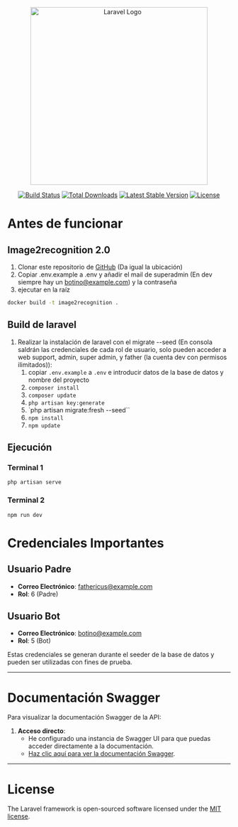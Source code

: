 <p align="center"><a href="https://laravel.com" target="_blank"><img src="https://raw.githubusercontent.com/laravel/art/master/logo-lockup/5%20SVG/2%20CMYK/1%20Full%20Color/laravel-logolockup-cmyk-red.svg" width="400" alt="Laravel Logo"></a></p>

<p align="center">
<a href="https://github.com/laravel/framework/actions"><img src="https://github.com/laravel/framework/workflows/tests/badge.svg" alt="Build Status"></a>
<a href="https://packagist.org/packages/laravel/framework"><img src="https://img.shields.io/packagist/dt/laravel/framework" alt="Total Downloads"></a>
<a href="https://packagist.org/packages/laravel/framework"><img src="https://img.shields.io/packagist/v/laravel/framework" alt="Latest Stable Version"></a>
<a href="https://packagist.org/packages/laravel/framework"><img src="https://img.shields.io/packagist/l/laravel/framework" alt="License"></a>
</p>

# Antes de funcionar

## Image2recognition 2.0
1. Clonar este repositorio de [GitHub](https://github.com/juanfran-antonaya-estech/image2recognition2dot0.git) (Da igual la ubicación)
1. Copiar .env.example a .env y añadir el mail de superadmin (En dev siempre hay un botino@example.com) y la contraseña
1. ejecutar en la raíz
```bash
docker build -t image2recognition .
```

## Build de laravel

1. Realizar la instalación de laravel con el migrate --seed (En consola saldrán las credenciales de cada rol de usuario, solo pueden acceder a web support, admin, super admin, y father (la cuenta dev con permisos ilimitados)):
    1. copiar `.env.example` a `.env` e introducir datos de la base de datos y nombre del proyecto
    1. `composer install`
    1. `composer update`
    1. `php artisan key:generate`
    1. `php artisan migrate:fresh --seed``
    1. `npm install`
    1. `npm update`

## Ejecución

### Terminal 1
`php artisan serve`
### Terminal 2
`npm run dev`


# Credenciales Importantes

## Usuario Padre
- **Correo Electrónico**: fathericus@example.com
- **Rol**: 6 (Padre)

## Usuario Bot
- **Correo Electrónico**: botino@example.com
- **Rol**: 5 (Bot)

Estas credenciales se generan durante el seeder de la base de datos y pueden ser utilizadas con fines de prueba.

---

# Documentación Swagger

Para visualizar la documentación Swagger de la API:

1. **Acceso directo**:
   - He configurado una instancia de Swagger UI para que puedas acceder directamente a la documentación.
   - [Haz clic aquí para ver la documentación Swagger](http://127.0.0.1:8000/docs/api).

---

# License

The Laravel framework is open-sourced software licensed under the [MIT license](https://opensource.org/licenses/MIT).


